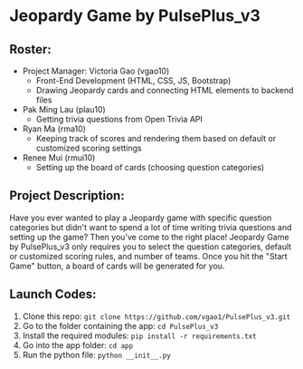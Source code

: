 # Jeopardy Game by PulsePlus_v3
## Roster:
* Project Manager: Victoria Gao (vgao10)
  * Front-End Development (HTML, CSS, JS, Bootstrap)
  * Drawing Jeopardy cards and connecting HTML elements to backend files
* Pak Ming Lau (plau10)
  * Getting trivia questions from Open Trivia API
* Ryan Ma (rma10)
  * Keeping track of scores and rendering them based on default or customized scoring settings
* Renee Mui (rmui10)
  * Setting up the board of cards (choosing question categories)

## Project Description:
Have you ever wanted to play a Jeopardy game with specific question categories but didn't want to spend a lot of time writing trivia questions and setting up the game? Then you've come to the right place! Jeopardy Game by PulsePlus_v3 only requires you to select the question categories, default or customized scoring rules, and number of teams. Once you hit the "Start Game" button, a board of cards will be generated for you.

## Launch Codes:
1. Clone this repo:
`git clone https://github.com/vgao1/PulsePlus_v3.git`
2. Go to the folder containing the app: `cd PulsePlus_v3`
3. Install the required modules: `pip install -r requirements.txt`
4. Go into the app folder: `cd app`
5. Run the python file: `python __init__.py`
